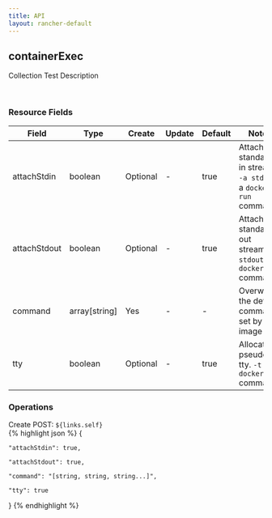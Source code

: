 ```yaml
---
title: API
layout: rancher-default
---
```


## containerExec

Collection Test Description

​
### Resource Fields

Field | Type | Create | Update | Default | Notes
---|---|---|---|---|---
attachStdin | boolean | Optional | - | true | Attach to standard in stream. <code>-a stdin</code> in a <code>docker run</code> command
attachStdout | boolean | Optional | - | true | Attach to standard out stream. <code>-a stdout</code> in a <code>docker run</code> command
command | array[string] | Yes | - | - | Overwrite the default commands set by the image
tty | boolean | Optional | - | true | Allocate a pseudo-tty. <code>-t</code> in a <code>docker run</code> command





### Operations



<span class="action">
<span class="header">
Create
<span class="headerright">POST:  <code>${links.self}</code></span>
</span>
<div class="action-contents">
{% highlight json %} 
{

	"attachStdin": true,

	"attachStdout": true,

	"command": "[string, string, string...]",

	"tty": true

} 
{% endhighlight %}
</div>
</span>












​